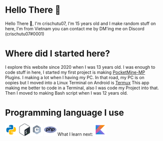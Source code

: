 # Hello There 👋
Hello There 👋, I'm crischutu07, I'm 15 years old and I make random stuff on here, I'm from Vietnam you can contact me by DM'ing me on Discord (crischutu07#0001)
# Where did I started here?
I explore this website since 2020 when I was 13 years old. I was enough to code stuff in here, I started my first project is making [PocketMine-MP](https://github.com/pmmp/PocketMine-MP) Plugins. I making a lot when I having my PC. In that road, my PC is on oopies but I moved into a Linux Terminal on Android is [Termux](https://github.com/termux/termux-app)
This app making me better to code in a Terminal, also I was code my Project into that. Then I moved to making Bash script when I was 12 years old.
# Programming language I use
<img src="icon/python.svg" alt="Python" width="40" href="https://python.org"/> <img src="icon/bash.svg" alt="GNU Bash" width="40" href="https://www.gnu.org/software/bash/"/><img src="icon/c.svg" alt="C Language" width="40" href="https://cprogramming.com"/> <img src="icon/php.png" alt="PHP" width="40" href="https://php.org"/>
What I learn next: <img src="icon/kotlin.svg" alt="Kotlin Language" width="40" href="https://kotlinlang.org"/>
